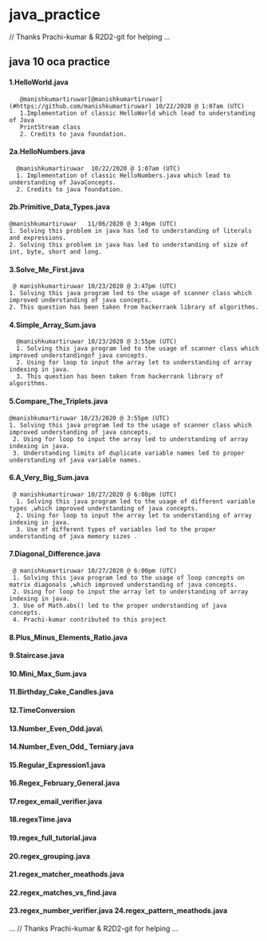 # java_practice



// Thanks Prachi-kumar & R2D2-git for helping ...

## java 10 oca practice

#### 1.HelloWorld.java 
       @manishkumartiruwar[@manishkumartiruwar](#https://github.com/manishkumartiruwar) 10/22/2020 @ 1:07am (UTC) 
       1.Implementation of classic HelloWorld which lead to understanding of Java
       PrintStream class
       2. Credits to java foundation. 
  
 
#### 2a.HelloNumbers.java 
      @manishkumartiruwar  10/22/2020 @ 1:07am (UTC) 
      1. Implementation of classic HelloNumbers.java which lead to understanding of JavaConcepts. 
      2. Credits to java foundation. 

#### 2b.Primitive\_Data\_Types.java 
    @manishkumartiruwar   11/06/2020 @ 3:49pm (UTC) 
    1. Solving this problem in java has led to understanding of literals and expressions.
    2. Solving this problem in java has led to understanding of size of int, byte, short and long.
#### 3.Solve\_Me\_First.java 
     @ manishkumartiruwar 10/23/2020 @ 3:47pm (UTC)
    1. Solving this java program led to the usage of scanner class which improved understanding of java concepts. 
    2. This question has been taken from hackerrank library of algorithms. 
#### 4.Simple\_Array\_Sum.java 
      @manishkumartiruwar 10/23/2020 @ 3:55pm (UTC)
      1. Solving this java program led to the usage of scanner class which improved understandingof java concepts. 
      2. Using for loop to input the array let to understanding of array indexing in java. 
      3. This question has been taken from hackerrank library of algorithms. 
#### 5.Compare\_The\_Triplets.java 
    @manishkumartiruwar 10/23/2020 @ 3:55pm (UTC) 
    1. Solving this java program led to the usage of scanner class which improved understanding of java concepts. 
     2. Using for loop to input the array led to understanding of array indexing in java. 
     3. Understanding limits of duplicate variable names led to proper understanding of java variable names. 
#### 6.A\_Very\_Big\_Sum.java 
     @ manishkumartiruwar 10/27/2020 @ 6:08pm (UTC)
      1. Solving this java program led to the usage of different variable types ,which improved understanding of java concepts. 
      2. Using for loop to input the array let to understanding of array indexing in java. 
      3. Use of different types of variables led to the proper understanding of java memory sizes . 
#### 7.Diagonal\_Difference.java 
     @ manishkumartiruwar 10/27/2020 @ 6:00pm (UTC) 
     1. Solving this java program led to the usage of loop concepts on matrix diagonals ,which improved understanding of java concepts. 
     2. Using for loop to input the array let to understanding of array indexing in java. 
     3. Use of Math.abs() led to the proper understanding of java concepts. 
     4. Prachi-kumar contributed to this project
#### 8.Plus\_Minus\_Elements\_Ratio.java 
#### 9.Staircase.java
#### 10.Mini\_Max\_Sum.java 
#### 11.Birthday\_Cake\_Candles.java 
#### 12.TimeConversion 
#### 13.Number\_Even\_Odd.java\
#### 14.Number\_Even\_Odd\_ Terniary.java 
#### 15.Regular\_Expression1.java
#### 16.Regex\_February\_General.java 
#### 17.regex\_email\_verifier.java
#### 18.regexTime.java 
#### 19.regex\_full\_tutorial.java 
#### 20.regex\_grouping.java
#### 21.regex\_matcher\_meathods.java 
#### 22.regex\_matches\_vs\_find.java
#### 23.regex\_number\_verifier.java 24.regex\_pattern\_meathods.java

... // Thanks Prachi-kumar & R2D2-git for helping ...
